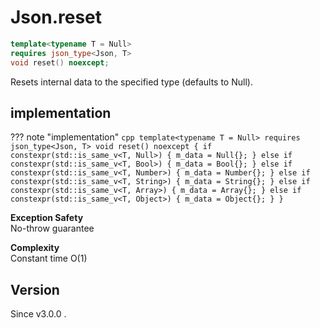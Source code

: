 # **Json.reset**

```cpp
template<typename T = Null>
requires json_type<Json, T>
void reset() noexcept;
```

Resets internal data to the specified type (defaults to Null).

## implementation

??? note "implementation"
    ```cpp
    template<typename T = Null>
    requires json_type<Json, T>
    void reset() noexcept {
        if constexpr(std::is_same_v<T, Null>) {
            m_data = Null{};
        } else if constexpr(std::is_same_v<T, Bool>) {
            m_data = Bool{};
        } else if constexpr(std::is_same_v<T, Number>) {
            m_data = Number{};
        } else if constexpr(std::is_same_v<T, String>) {
            m_data = String{};
        } else if constexpr(std::is_same_v<T, Array>) {
            m_data = Array{};
        } else if constexpr(std::is_same_v<T, Object>) {
            m_data = Object{};
        }
    }
    ```

**Exception Safety**  
No-throw guarantee

**Complexity**  
Constant time O(1)


## Version

Since v3.0.0 .
